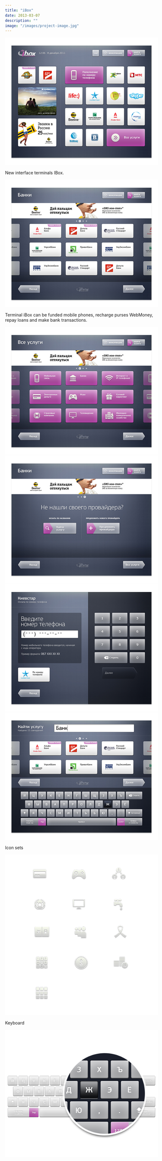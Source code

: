 ```yaml
---
title: "iBox"
date: 2013-03-07
description: ""
image: "/images/project-image.jpg"
---
```


<!-- ---
layout: post
image: projects/00-thumb/ibox.png
title: iBox
text: The new interface terminals IBox
link: http://www.behance.net/gallery/iBox/7054275
images_folder: /projects/ibox/
background: "f3f3f3"
--- -->

![Image description](./1.png)

New interface terminals IBox.

![Image description](./2.png)

Terminal iBox can be funded mobile phones, recharge
purses WebMoney, repay loans and make bank transactions.

![Image description](./3.png)
![Image description](./4.png)
![Image description](./5.png)
![Image description](./6.png)

Icon sets

![Image description](./7.png)

Keyboard

![Image description](./8.png)